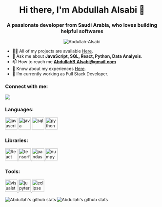 <h1 align="center"> Hi there, I'm Abdullah Alsabi 👋</h1>
<h3 align="center">A passionate developer from Saudi Arabia, who loves building helpful softwares</h3>

<p align="middle"><img src="https://github-profile-trophy.vercel.app/?username=Abdullah-Alsabi&margin-w=15&margin-h=15" alt="Abdullah-Alsabi" /></p>

- 👨‍💻 All of my projects are available [Here](https://github.com/Abdullah-Alsabi?tab=repositories).
- 💬 Ask me about **JavaScript, SQL, React, Python, Data Analysis**.
- 📫 How to reach me **AbdullahB.Alsabi@gmail.com**
- 📄 Know about my experiences [Here](https://www.linkedin.com/in/Abdullah-Alsabi/).
- 🌱 I’m currently working as Full Stack Developer.

<h3 align="left">Connect with me:</h3>
<p align="left">
<a href="https://www.linkedin.com/in/Abdullah-Alsabi/" target="blank"><img src="https://img.icons8.com/color/48/000000/linkedin.png"/></a>
</p>


<h3 align="left">Languages:</h3>
<p align="left">
<a href="  https://www.javascript.com/" target="_blank"> <img src="https://img.icons8.com/color/452/javascript--v1.png" alt="javascript" width="40" height="40"/> </a>
<a href="https://www.java.com" target="_blank"> <img src="https://img.icons8.com/color/48/000000/java-coffee-cup-logo.png" alt="java" width="40" height="40"/> </a>
<a href="https://www.mysql.com/" target="_blank"> <img src="https://img.icons8.com/wired/64/4a90e2/sql.png" alt="sql" width="40" height="40"/> </a>
<a href="https://www.python.org" target="_blank"> <img src="https://img.icons8.com/color/48/4a90e2/python.png" alt="python" width="40" height="40"/> </a>
  
  
<h3 align="left">Libraries:</h3>
<p align="left">
<a href="https://reactjs.org/" target="_blank"> <img src="https://upload.wikimedia.org/wikipedia/commons/thumb/a/a7/React-icon.svg/1280px-React-icon.svg.png" alt="React" width="40" height="40"/> </a>
<a href="https://expressjs.com/" target="_blank"> <img src="https://www.pngfind.com/pngs/m/136-1363736_express-js-icon-png-transparent-png.png" alt="tensorflow" width="40" height="40"/> </a>
<a href="https://www.mongodb.com/" target="_blank"> <img src="https://cdn.icon-icons.com/icons2/2415/PNG/512/mongodb_original_logo_icon_146424.png" alt="pandas" width="40" height="40"/> </a>
 <a href="https://nodejs.org/en/" target="_blank"> <img src="https://pngset.com/images/javascript-node-js-nodejs-icon-number-symbol-text-rug-transparent-png-1949441.png" alt="numpy" width="40" height="40"/> </a>
 
</p>


<h3 align="left">Tools:</h3>
<p align="left">
  <a href="https://code.visualstudio.com/" target="_blank">
 <img src="https://upload.wikimedia.org/wikipedia/commons/thumb/9/9a/Visual_Studio_Code_1.35_icon.svg/512px-Visual_Studio_Code_1.35_icon.svg.png" alt="visualstudiocode" width="40" height="40"/> </a>
<a href="https://jupyter.org/" target="_blank"> <img src="https://upload.wikimedia.org/wikipedia/commons/3/38/Jupyter_logo.svg" alt="jupyter" width="40" height="40"/> </a>
<a href="https://www.eclipse.org" target="_blank"> <img src="https://cdn.freebiesupply.com/logos/large/2x/eclipse-11-logo-png-transparent.png" alt="eclipse" width="40" height="40"/> </a>
</p>


<p>
<a src="https://github.com/Abdullah-Alsabi">
<img align="left" src="https://github-readme-stats.vercel.app/api?username=Abdullah-Alsabi&show_icons=true&theme=light&line_height=27&count_private=true" alt="Abdullah's github stats"/>
</a>
</p>
<p>
<a src="https://github.com/Abdullah-Alsabi">
<img align="left" src="https://github-readme-stats.vercel.app/api/top-langs/?username=Abdullah-Alsabi" alt="Abdullah's github stats"/>
</a>
</p>
